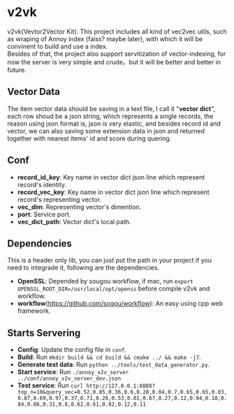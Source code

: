 # v2vk
v2vk(Vevtor2Vector Kit). This project includes all kind of vec2vec utils, such as wraping of Annoy index (faiss? maybe later), with which it will be convinent to build and use a index.  
Besides of that, the project also support servitization of vector-indexing, for now the server is very simple and crude，but it will be better and better in future.

## Vector Data
The item vector data should be saving in a text file, I call it "**vector dict**", each row shoud be a json string, which represents a single records, the reason using json format is, json is very elastic, and besides record id and vector, we can also saving some extension data in json and returned together with nearest items' id and score during quering.

## Conf
* **record_id_key**: Key name in vector dict json line which represent record's identity.
* **record_vec_key**: Key name in vector dict json line which represent record's representing vector.
* **vec_dim**: Representing vector's dimention.
* **port**: Service port.
* **vec_dict_path**: Vector dict's local path.

## Dependencies
This is a header only lib, you can just put the path in your project if you need to integrade it, following are the dependencies.
* **OpenSSL**: Depended by sougou workflow, if mac, run `export OPENSSL_ROOT_DIR=/usr/local/opt/openss` before compile v2vk and workflow.
* **workflow**(https://github.com/sogou/workflow): An easy using cpp web framework.

## Starts Servering
* **Config**: Update the config file in `conf`.
* **Build**: Run `mkdir build && cd build && cmake ../ && make -j7`.
* **Generate test data**: Run `python ../tools/test_data_generator.py`.
* **Start service**: Run `./annoy_v2v_server ../conf/annoy_v2v_server_dev.json`
* **Test service**: Run `curl http://127.0.0.1:8888?top_n=10&query_vec=0.52,0.85,0.36,0.6,0.28,0.04,0.7,0.65,0.65,0.03,0.87,0.69,0.97,0.37,0.71,0.26,0.53,0.01,0.67,0.27,0.12,0.94,0.18,0.84,0.86,0.31,0.8,0.62,0.61,0.82,0.12,0.11`
